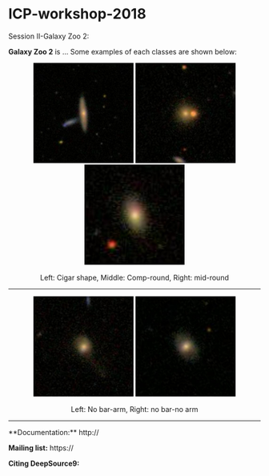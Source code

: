 ICP-workshop-2018
=======

Session II-Galaxy Zoo 2:

**Galaxy Zoo 2** is ...
Some examples of each classes are shown below:

<div align="center">   

<img src="./images/cigar_shaped_0" width="200"/>

<img src="./images/comp_round_0" width="200"/>
  
<img src="./images/mid_round_0" width="200" />
</div>  
<div align="center">
<p>Left: Cigar shape, Middle: Comp-round, Right: mid-round</p>
</div>
<hr>
<div align="center">
  <img src="./images/no_bar_arm_0" width="200"/>
  <img src="./images/no_bar_no_arm_0" width="200"/>
  
</div>
<div align="center">
  <p>Left: No bar-arm, Right: no bar-no arm</p>
  </div>
<hr>
**Documentation:** http://

**Mailing list:** https://

**Citing DeepSource9:** 
